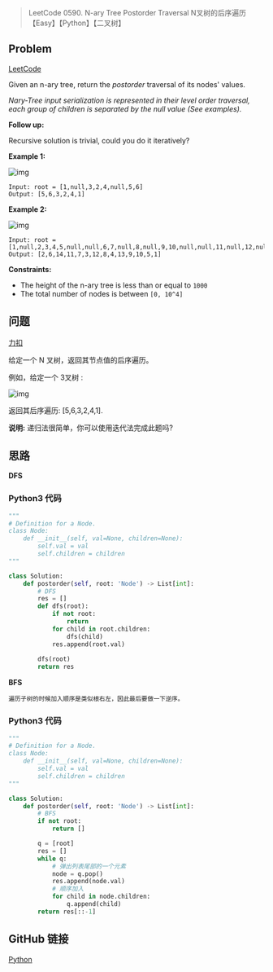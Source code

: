 > LeetCode 0590. N-ary Tree Postorder Traversal N叉树的后序遍历【Easy】【Python】【二叉树】

## Problem

[LeetCode](https://leetcode.com/problems/n-ary-tree-postorder-traversal/)

Given an n-ary tree, return the *postorder* traversal of its nodes' values.

*Nary-Tree input serialization is represented in their level order traversal, each group of children is separated by the null value (See examples).*

**Follow up:**

Recursive solution is trivial, could you do it iteratively?

**Example 1:**

![img](https://assets.leetcode.com/uploads/2018/10/12/narytreeexample.png)

```
Input: root = [1,null,3,2,4,null,5,6]
Output: [5,6,3,2,4,1]
```

**Example 2:**

![img](https://assets.leetcode.com/uploads/2019/11/08/sample_4_964.png)

```
Input: root = [1,null,2,3,4,5,null,null,6,7,null,8,null,9,10,null,null,11,null,12,null,13,null,null,14]
Output: [2,6,14,11,7,3,12,8,4,13,9,10,5,1]
```

**Constraints:**

- The height of the n-ary tree is less than or equal to `1000`
- The total number of nodes is between `[0, 10^4]`

## 问题

[力扣](https://leetcode-cn.com/problems/n-ary-tree-postorder-traversal/)

给定一个 N 叉树，返回其节点值的后序遍历。

例如，给定一个 3叉树 :

 ![img](https://assets.leetcode.com/uploads/2018/10/12/narytreeexample.png)

返回其后序遍历: [5,6,3,2,4,1].

**说明:** 递归法很简单，你可以使用迭代法完成此题吗?

## 思路

**DFS**

### Python3 代码

```python
"""
# Definition for a Node.
class Node:
    def __init__(self, val=None, children=None):
        self.val = val
        self.children = children
"""

class Solution:
    def postorder(self, root: 'Node') -> List[int]:
        # DFS
        res = []
        def dfs(root):
            if not root:
                return
            for child in root.children:
                dfs(child)
            res.append(root.val)
            
        dfs(root)
        return res
```

**BFS**

```
遍历子树的时候加入顺序是类似根右左，因此最后要做一下逆序。
```

### Python3 代码

```python
"""
# Definition for a Node.
class Node:
    def __init__(self, val=None, children=None):
        self.val = val
        self.children = children
"""

class Solution:
    def postorder(self, root: 'Node') -> List[int]:
        # BFS
        if not root:
            return []

        q = [root]
        res = []
        while q:
            # 弹出列表尾部的一个元素
            node = q.pop()
            res.append(node.val)
            # 顺序加入
            for child in node.children:
                q.append(child)
        return res[::-1]
```

## GitHub 链接

[Python](https://github.com/Wonz5130/LeetCode-Solutions/blob/master/solutions/0590-N-ary-Tree-Postorder-Traversal/0590.py)